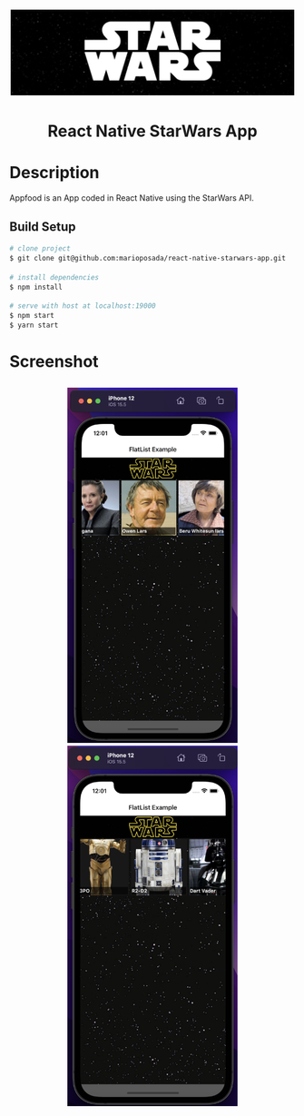 <h1 align="center"> <img width="500" src="https://github.com/marioposada/assets/blob/main/starwars/header.png" /> </h1>
<h1 align="center">  React Native StarWars App  </h1>

# Description
Appfood is an App coded in React Native using the StarWars API.

## Build Setup

``` bash
# clone project
$ git clone git@github.com:marioposada/react-native-starwars-app.git

# install dependencies
$ npm install

# serve with host at localhost:19000
$ npm start
$ yarn start
```
# Screenshot
<h2 align="center"> <img width="300" src="https://github.com/marioposada/assets/blob/main/starwars/imagen1.png" /> <img width="300" src="https://github.com/marioposada/assets/blob/main/starwars/Imagen2.png" /></h2>
                          
                      
                       
